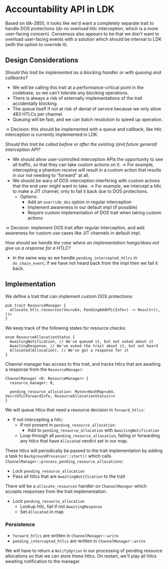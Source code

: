 # Accountability API in LDK

Based on ldk-2855, it looks like we'd want a completely separate trait
to handle DOS protections (do no overload htlc interception, which is
a more user-facing concern). Consensus also appears to be that we don't
want to overload user-facing events with a solution which should be
internal to LDK (with the option to override it).

## Design Considerations

*Should this trait be implemented as a blocking handler or with queuing
and callbacks?*
- We will be calling this trait at a performance-critical point in the
  codebase, so we can't tolerate any blocking operations.
- There is always a risk of externally implementations of the trait
  accidentally blocking.
- The queue itself if not at risk of denial of service because we only
  allow 483 HTLCs per channel.
- Queuing will be fast, and we can batch resolution to speed up
  operation.

-> Decision: this should be implemented with a queue and callback, like
   htlc interception is currently implemented in LDK.

*Should this trait be called before or after the existing (and future
general) interception API?*
- We should allow user-controlled interception APIs the opportunity to
  see all traffic, so that they can take custom actions on it.
  -> For example, intercepting a phantom receive will result in a
     custom action that results in our not needing to "forward" at all.
- We should be wary of DOS interception interfering with custom actions
  that the end user might want to take.
  -> For example, we intercept a htlc to make a JIT channel, only to
     fail it back due to DOS protections.
  - Options:
    - Add an `override_dos` option in regular interception
    - Implement awareness in our default impl (if possible)
    - Require custom implementation of DOS trait when taking custom
      actions

-> Decision: implement DOS trait after regular interception, and add
   awareness for custom use cases like JIT channels in default impl.

*How should we handle the case where an implementation hangs/does not
give us a response for a HTLC?*
- In the same way as we handle `pending_intercepted_htlcs` in
  `do_chain_event`; if we have not heard back from the impl then we
  fail it back.

## Implementation

We define a trait that can implement custom DOS protections:
```
pub trait ResourceManager {
  allocate_htlc_resources(Vec<u64, PendingAddHTLCInfo>) -> Result<(), ()>
}
```

We keep track of the following states for resource checks:
```
enum ResourceAllocationStatus {
  AwaitingNotification, // We've queued it, but not asked about it
  AwaitingResponse, // We've asked the trait about it, but not heard
  Allocated(Allocation), // We've got a response for it
}
```
Channel manager has access to this trait, and tracks htlcs that are
awaiting a response from the `ResourceManager`:
```
ChannelManager <R: ResourceManager> {
  resource_manager: R,

  pending_resource_allocation: Mutex<HashMap<u64, Vec<(HTLCForwardInfo, ResourceAllocationStatus)>>
}
```

We will queue htlcs that need a resource decision in `forward_htlcs`:
- If not intercepting a htlc:
  - If not present in `pending_resource_allocation`:
    - Add to `pending_resource_allocation` with `AwaitingNotification`
  - Loop through all `pending_resource_allocation`, failing or forwarding
    any htlcs that have `Allocated` verdict set in our map.

These htlcs will periodically be passed to the trait implementation
by adding a task to `BackgroundProcessor::start()` which calls
`ChannelManager::process_pending_resource_allocations`:
- Lock `pending_resource_allocation`
- Pass all htlcs that are `AwaitingNotification` to the trait

There will be a `allocate_resources` handler on `ChannelManager` which
accepts responses from the trait implementation:
- Lock `pending_resource_allocation`
  - Lookup htlc, fail if not `AwaitingResponse`
  - Set `Allocated` in map

### Persistence

- `forward_htlcs` are written in `ChannelManager::write`
- `pending_intercepted_htlcs` are written in `ChannelManager::write`

We will have to return a `NotifyOption` in our processing of pending
resource allocations so that we can store these htlcs. On restart,
we'll play all htlcs awaiting notification to the manager.
